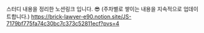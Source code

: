 스터디 내용을 정리한 노션링크 입니다. 😎
(주차별로 쌓이는 내용을 지속적으로 업데이트합니다.)
https://brick-lawyer-e90.notion.site/JS-7179bf775fa74c30bc7c373c52811ecf?pvs=4
